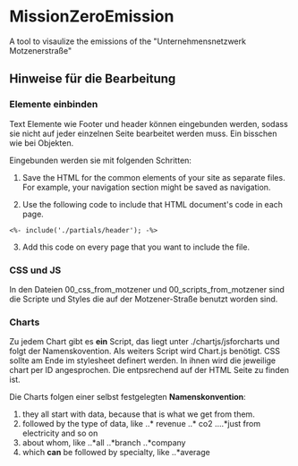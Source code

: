 
# MissionZeroEmission
A tool to visaulize the emissions of the "Unternehmensnetzwerk Motzenerstraße"

## Hinweise für die Bearbeitung
### Elemente einbinden
Text Elemente wie Footer und header können eingebunden werden, sodass sie nicht auf jeder einzelnen Seite bearbeitet werden muss. Ein bisschen wie bei Objekten.

Eingebunden werden sie mit folgenden Schritten:
1. Save the HTML for the common elements of your site as separate files. For example, your navigation section might be saved as navigation.

2. Use the following code to include that HTML document's code in each page.
```
<%- include('./partials/header'); -%>
```

3. Add this code on every page that you want to include the file.
### CSS und JS

In den Dateien 00_css_from_motzener und 00_scripts_from_motzener sind die Scripte und Styles die auf der Motzener-Straße benutzt worden sind.

### Charts
Zu jedem Chart gibt es **ein** Script, das liegt unter ./chartjs/jsforcharts und folgt der Namenskovention. Als weiters Script wird Chart.js benötigt.
CSS sollte am Ende im stylesheet definert werden.
In ihnen wird die jeweilige chart per ID angesprochen. Die entpsrechend auf der HTML Seite zu finden ist.

Die Charts folgen einer selbst festgelegten **Namenskonvention**:
1. they all start with data, because that is what we get from them.
2. followed by the type of data, like
..* revenue
..* co2
....*just from electricity and so on
3. about whom, like
..*all
..*branch
..*company
4. which **can** be followed by specialty, like 
..*average
